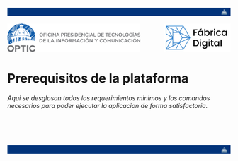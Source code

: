<!-- Cabecera del proyecto -->
<!-- Seccion obligatoria para todas las paginas subyacentes (apertura) -->
<img
  alt="Presidencia de la República Dominicana"
  title="Presidencia de la República Dominicana"
  src="assets/page-break.png" />
<div>
  <img
    width="300"
    align="left"
    alt="Oficina Presidencial de Tecnología de la Información y de la Comunicación"
    title="Oficina Presidencial de Tecnología de la Información y de la Comunicación"
    src="assets/optic.svg" />
  <img
    width="150"
    align="right"
    alt="Fábrica Digital"
    title="Fábrica Digital"
    src="assets/digital-factory.png" />
</div>
<br>
<br>
<br>
<br>
<!-- Seccion obligatoria para todas las paginas subyacentes (cierre) -->

# Prerequisitos de la plataforma
_Aqui se desglosan todos los requerimientos minimos y los comandos necesarios para poder ejecutar la aplicacion de forma satisfactoria._

<!-- Seccion obligatoria para todas las paginas subyacentes (apuertura) -->
<br>
<br>
<br>
<br>
<img
  alt="Presidencia de la República Dominicana"
  title="Presidencia de la República Dominicana"
  src="assets/page-break.png" />
<!-- Seccion obligatoria para todas las paginas subyacentes (cierre) -->
